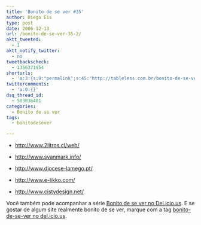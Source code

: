 ```yaml
---
title: 'Bonito de se ver #35'
author: Diego Eis
type: post
date: 2006-12-13
url: /bonito-de-se-ver-35-2/
aktt_tweeted:
  - 1
aktt_notify_twitter:
  - no
tweetbackscheck:
  - 1356371954
shorturls:
  - 'a:3:{s:9:"permalink";s:45:"http://tableless.com.br/bonito-de-se-ver-35-2";s:7:"tinyurl";s:26:"http://tinyurl.com/3usj2wr";s:4:"isgd";s:19:"http://is.gd/ziZHns";}'
twittercomments:
  - 'a:0:{}'
dsq_thread_id:
  - 503036401
categories:
  - Bonito de se ver
tags:
  - bonitodesever

---
```

  * <http://www.2litros.cl/web/>
  * <http://www.svanmark.info/>
  * [http://www.diocese-lamego.pt/<!-- a-->][1]

  * <http://www.e-likko.com/>
  * <http://www.cistydesign.net/>

Você também pode acompanhar a série [Bonito de se ver no Del.icio.us][2]. E se gostar de algum site realmente bonito de se ver, marque com a tag [bonito-de-se-ver no del.icio.us][2].

 [1]: http://www.diocese-lamego.pt/
 [2]: http://del.icio.us/tableless/bonito-de-se-ver